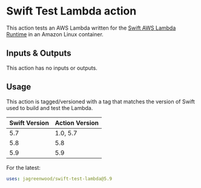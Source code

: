# Swift Test Lambda action

This action tests an AWS Lambda written for the [Swift AWS Lambda Runtime](https://github.com/swift-server/swift-aws-lambda-runtime) in an Amazon Linux container.

## Inputs & Outputs

This action has no inputs or outputs.

## Usage

This action is tagged/versioned with a tag that matches the version of Swift used to build and test the Lambda.

| Swift Version | Action Version |
|---------------|----------------|
| 5.7           | 1.0, 5.7       |
| 5.8           | 5.8            |
| 5.9           | 5.9            |

For the latest:

```yaml
uses: jagreenwood/swift-test-lambda@5.9
```
